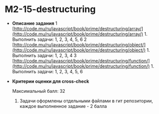 # M2-15-destructuring

- **Описание задания**
    1 [http://code.mu/ru/javascript/book/prime/destructuring/array/](http://code.mu/ru/javascript/book/prime/destructuring/array/)
        1. Выполнить задачи: 1, 2, 3, 4, 5, 6
    2 [http://code.mu/ru/javascript/book/prime/destructuring/object/](http://code.mu/ru/javascript/book/prime/destructuring/object/)
        1. Выполнить задачи: 1, 2, 3, 4
    3 [http://code.mu/ru/javascript/book/prime/destructuring/function/](http://code.mu/ru/javascript/book/prime/destructuring/function/)
        1. Выполнить задачи: 1, 2, 3, 4, 5, 6
- **Критерии оценки для cross-check**
    
    Максимальный балл: 32
    
    1. Задачи оформлены отдельными файлами в гит репозитории, каждое выполненное задание - 2 балла
